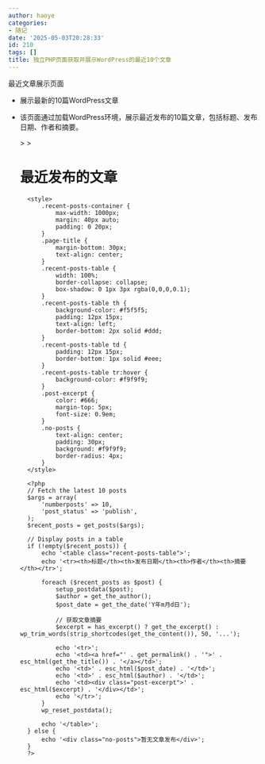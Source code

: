 ```yaml
---
author: haoye
categories:
- 随记
date: '2025-05-03T20:28:33'
id: 210
tags: []
title: 独立PHP页面获取并展示WordPress的最近10个文章
---
```


最近文章展示页面  
* 展示最新的10篇WordPress文章  
* 该页面通过加载WordPress环境，展示最近发布的10篇文章，包括标题、发布日期、作者和摘要。
    
    
    <?php
    /**
     * 最近文章展示页面
     * 
     * 展示最新的10篇WordPress文章
     */
    
    // 加载WordPress环境
    require_once('wp-load.php');
    
    // 现在WordPress环境已加载，可以使用WordPress函数
    ?>
    <!DOCTYPE html>
    <html <?php language_attributes(); ?>>
    <head>
        <meta charset="<?php bloginfo('charset'); ?>">
        <meta name="viewport" content="width=device-width, initial-scale=1.0">
        <title>最近文章展示</title>
        <link rel="stylesheet" href="<?php echo get_stylesheet_uri(); ?>">
        <?php wp_head(); ?>
    </head>
    <body <?php body_class(); ?>>
    <?php wp_body_open(); ?>
    
    <div class="recent-posts-container">
        <h1 class="page-title">最近发布的文章</h1>
    
        <style>
            .recent-posts-container {
                max-width: 1000px;
                margin: 40px auto;
                padding: 0 20px;
            }
            .page-title {
                margin-bottom: 30px;
                text-align: center;
            }
            .recent-posts-table {
                width: 100%;
                border-collapse: collapse;
                box-shadow: 0 1px 3px rgba(0,0,0,0.1);
            }
            .recent-posts-table th {
                background-color: #f5f5f5;
                padding: 12px 15px;
                text-align: left;
                border-bottom: 2px solid #ddd;
            }
            .recent-posts-table td {
                padding: 12px 15px;
                border-bottom: 1px solid #eee;
            }
            .recent-posts-table tr:hover {
                background-color: #f9f9f9;
            }
            .post-excerpt {
                color: #666;
                margin-top: 5px;
                font-size: 0.9em;
            }
            .no-posts {
                text-align: center;
                padding: 30px;
                background: #f9f9f9;
                border-radius: 4px;
            }
        </style>
    
        <?php
        // Fetch the latest 10 posts
        $args = array(
            'numberposts' => 10,
            'post_status' => 'publish',
        );
        $recent_posts = get_posts($args);
    
        // Display posts in a table
        if (!empty($recent_posts)) {
            echo '<table class="recent-posts-table">';
            echo '<tr><th>标题</th><th>发布日期</th><th>作者</th><th>摘要</th></tr>';
    
            foreach ($recent_posts as $post) {
                setup_postdata($post);
                $author = get_the_author();
                $post_date = get_the_date('Y年m月d日');
    
                // 获取文章摘要
                $excerpt = has_excerpt() ? get_the_excerpt() : wp_trim_words(strip_shortcodes(get_the_content()), 50, '...');
    
                echo '<tr>';
                echo '<td><a href="' . get_permalink() . '">' . esc_html(get_the_title()) . '</a></td>';
                echo '<td>' . esc_html($post_date) . '</td>';
                echo '<td>' . esc_html($author) . '</td>';
                echo '<td><div class="post-excerpt">' . esc_html($excerpt) . '</div></td>';
                echo '</tr>';
            }
            wp_reset_postdata();
    
            echo '</table>';
        } else {
            echo '<div class="no-posts">暂无文章发布</div>';
        }
        ?>
    </div>
    
    <?php wp_footer(); ?>
    </body>
    
    
    </html>
    

